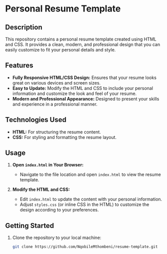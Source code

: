 # Personal Resume Template

## Description

This repository contains a personal resume template created using HTML and CSS. It provides a clean, modern, and professional design that you can easily customize to fit your personal details and style.

## Features

- **Fully Responsive HTML/CSS Design:** Ensures that your resume looks great on various devices and screen sizes.
- **Easy to Update:** Modify the HTML and CSS to include your personal information and customize the look and feel of your resume.
- **Modern and Professional Appearance:** Designed to present your skills and experience in a professional manner.

## Technologies Used

- **HTML:** For structuring the resume content.
- **CSS:** For styling and formatting the resume layout.

## Usage

1. **Open `index.html` in Your Browser:**
   - Navigate to the file location and open `index.html` to view the resume template.

2. **Modify the HTML and CSS:**
   - Edit `index.html` to update the content with your personal information.
   - Adjust `styles.css` (or inline CSS in the HTML) to customize the design according to your preferences.

## Getting Started

1. Clone the repository to your local machine:
   ```bash
   git clone https://github.com/NqobileMthombeni/resume-template.git
